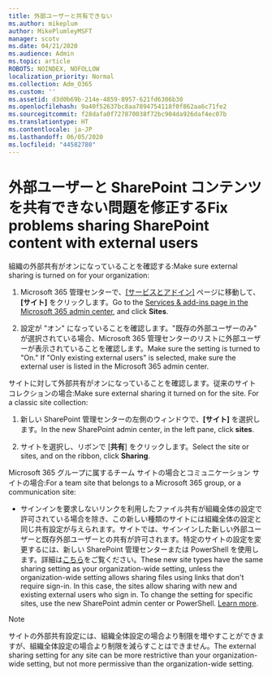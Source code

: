 ```yaml
---
title: 外部ユーザーと共有できない
ms.author: mikeplum
author: MikePlumleyMSFT
manager: scotv
ms.date: 04/21/2020
ms.audience: Admin
ms.topic: article
ROBOTS: NOINDEX, NOFOLLOW
localization_priority: Normal
ms.collection: Adm_O365
ms.custom: ''
ms.assetid: d3d0b69b-214e-4859-8957-621fd6306b30
ms.openlocfilehash: 9a40f52637bc8aa7894754118f0f862aa6c71fe2
ms.sourcegitcommit: f28dafa0f727870038f72bc904da926daf4ec07b
ms.translationtype: HT
ms.contentlocale: ja-JP
ms.lasthandoff: 06/05/2020
ms.locfileid: "44582780"
---
```

# <a name="fix-problems-sharing-sharepoint-content-with-external-users"></a><span data-ttu-id="34081-102">外部ユーザーと SharePoint コンテンツを共有できない問題を修正する</span><span class="sxs-lookup"><span data-stu-id="34081-102">Fix problems sharing SharePoint content with external users</span></span>

<span data-ttu-id="34081-103">組織の外部共有がオンになっていることを確認する:</span><span class="sxs-lookup"><span data-stu-id="34081-103">Make sure external sharing is turned on for your organization:</span></span>
  
1. <span data-ttu-id="34081-104">Microsoft 365 管理センターで、[[サービスとアドイン]](https://portal.office.com/adminportal/home#/Settings/ServicesAndAddIns) ページに移動して、**[サイト]** をクリックします。</span><span class="sxs-lookup"><span data-stu-id="34081-104">Go to the [Services &amp; add-ins page in the Microsoft 365 admin center](https://portal.office.com/adminportal/home#/Settings/ServicesAndAddIns), and click **Sites**.</span></span>
    
2. <span data-ttu-id="34081-p101">設定が "オン" になっていることを確認します。"既存の外部ユーザーのみ" が選択されている場合、Microsoft 365 管理センターのリストに外部ユーザーが表示されていることを確認します。</span><span class="sxs-lookup"><span data-stu-id="34081-p101">Make sure the setting is turned to "On." If "Only existing external users" is selected, make sure the external user is listed in the Microsoft 365 admin center.</span></span>
    
<span data-ttu-id="34081-p102">サイトに対して外部共有がオンになっていることを確認します。従来のサイト コレクションの場合:</span><span class="sxs-lookup"><span data-stu-id="34081-p102">Make sure external sharing it turned on for the site. For a classic site collection:</span></span>
  
1. <span data-ttu-id="34081-109">新しい SharePoint 管理センターの左側のウィンドウで、**[サイト]** を選択します。</span><span class="sxs-lookup"><span data-stu-id="34081-109">In the new SharePoint admin center, in the left pane, click **sites**.</span></span>
    
2. <span data-ttu-id="34081-110">サイトを選択し、リボンで [**共有**] をクリックします。</span><span class="sxs-lookup"><span data-stu-id="34081-110">Select the site or sites, and on the ribbon, click **Sharing**.</span></span>
    
<span data-ttu-id="34081-111">Microsoft 365 グループに属するチーム サイトの場合とコミュニケーション サイトの場合:</span><span class="sxs-lookup"><span data-stu-id="34081-111">For a team site that belongs to a Microsoft 365 group, or a communication site:</span></span>
  
- <span data-ttu-id="34081-p103">サインインを要求しないリンクを利用したファイル共有が組織全体の設定で許可されている場合を除き、この新しい種類のサイトには組織全体の設定と同じ共有設定が与えられます。サイトでは、サインインした新しい外部ユーザーと既存外部ユーザーとの共有が許可されます。特定のサイトの設定を変更するには、新しい SharePoint 管理センターまたは PowerShell を使用します。詳細は[こちら](https://go.microsoft.com/fwlink/?linkid=871863)をご覧ください。</span><span class="sxs-lookup"><span data-stu-id="34081-p103">These new site types have the same sharing setting as your organization-wide setting, unless the organization-wide setting allows sharing files using links that don't require sign-in. In this case, the sites allow sharing with new and existing external users who sign in. To change the setting for specific sites, use the new SharePoint admin center or PowerShell. [Learn more](https://go.microsoft.com/fwlink/?linkid=871863).</span></span>
    
> [!NOTE]
> <span data-ttu-id="34081-116">サイトの外部共有設定には、組織全体設定の場合より制限を増やすことができますが、組織全体設定の場合より制限を減らすことはできません。</span><span class="sxs-lookup"><span data-stu-id="34081-116">The external sharing setting for any site can be more restrictive than your organization-wide setting, but not more permissive than the organization-wide setting.</span></span> 
  


